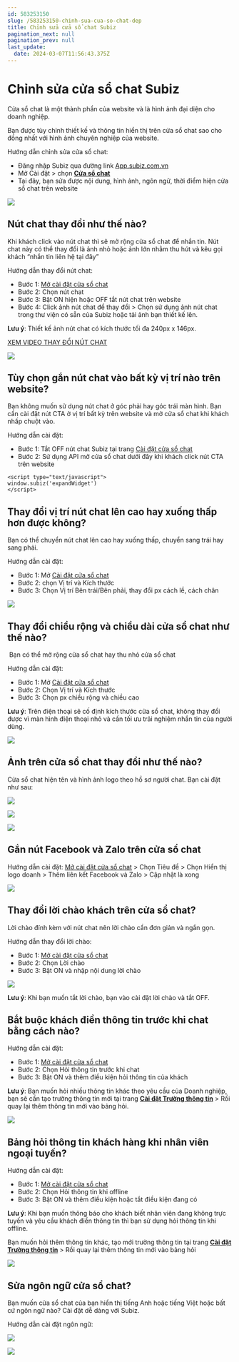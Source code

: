 ```yaml
---
id: 583253150
slug: /583253150-chinh-sua-cua-so-chat-dep
title: Chỉnh sửa cửa sổ chat Subiz
pagination_next: null
pagination_prev: null
last_update:
  date: 2024-03-07T11:56:43.375Z
---
```


# Chỉnh sửa cửa sổ chat Subiz




Cửa sổ chat là một thành phần của website và là hình ảnh đại diện cho doanh nghiệp.



Bạn được tùy chỉnh thiết kế và thông tin hiển thị trên cửa sổ chat sao cho đồng nhất với hình ảnh chuyên nghiệp của website.



Hướng dẫn chỉnh sửa cửa sổ chat: 

- Đăng nhập Subiz qua đường link [App.subiz.com.vn](http://app.subiz.com.vn)
- Mở Cài đặt > chọn **[Cửa sổ chat](https://app.subiz.com.vn/chatbox/design)**
- Tại đây, bạn sửa được nội dung, hình ảnh, ngôn ngữ, thời điểm hiện cửa sổ chat trên website




![](https://vcdn.subiz-cdn.com/file/1f57dd3242bc8bbf0ccd3a0c71772c8938c0fd900517fa0044cb4fdc07d00f1c_acpxkgumifuoofoosble)

## Nút chat thay đổi như thế nào?


Khi khách click vào nút chat thì sẽ mở rộng cửa sổ chat để nhắn tin. Nút chat này có thể thay đổi là ảnh nhỏ hoặc ảnh lớn nhằm thu hút và kêu gọi khách “nhắn tin liên hệ tại đây” 



Hướng dẫn thay đổi nút chat: 

- Bước 1: [Mở cài đặt cửa sổ chat ](https://app.subiz.com.vn/chatbox/design)
- Bước 2: Chọn nút chat
- Bước 3: Bật ON hiện hoặc OFF tắt nút chat trên website
- Bước 4: Click ảnh nút chat để thay đổi > Chọn sử dụng ảnh nút chat trong thư viện có sẵn của Subiz hoặc tải ảnh bạn thiết kế lên.



**Lưu ý**: Thiết kế ảnh nút chat có kích thước tối đa 240px x 146px. 



[XEM VIDEO THAY ĐỔI NÚT CHAT](https://www.youtube.com/watch?v=idX1Mcv-Y0c)




![](https://vcdn.subiz-cdn.com/file/8353408486fc487766b9e9ddec6e0133c274bd68d00de2252245f6e61f81a503_acpxkgumifuoofoosble)



## Tùy chọn gắn nút chat vào bất kỳ vị trí nào trên website?


Bạn không muốn sử dụng nút chat ở góc phải hay góc trái màn hình. Bạn cần cài đặt nút CTA ở vị trí bất kỳ trên website và mở cửa sổ chat khi khách nhấp chuột vào.



Hướng dẫn cài đặt:

- Bước 1: Tắt OFF nút chat Subiz tại trang [Cài đặt cửa sổ chat](https://app.subiz.com.vn/chatbox/design)
- Bước 2: Sử dụng API mở cửa sổ chat dưới đây khi khách click nút CTA trên website


```
<script type="text/javascript">
window.subiz('expandWidget')
</script>

```

## Thay đổi vị trí nút chat lên cao hay xuống thấp hơn được không?


Bạn có thể chuyển nút chat lên cao hay xuống thấp, chuyển sang trái hay sang phải.



Hướng dẫn cài đặt:

- Bước 1: Mở [Cài đặt cửa sổ chat](https://app.subiz.com.vn/chatbox/design)
- Bước 2: chọn Vị trí và Kích thước
- Bước 3: Chọn Vị trí Bên trái/Bên phải, thay đổi px cách lề, cách chân




![](https://vcdn.subiz-cdn.com/file/9cb39200b9facfa35a3ab5874435821175581a9d54d51bf7ccee73238d25266b_acpxkgumifuoofoosble)

## Thay đổi chiều rộng và chiều dài cửa sổ chat như thế nào?




 Bạn có thể mở rộng cửa sổ chat hay thu nhỏ cửa sổ chat



Hướng dẫn cài đặt:

- Bước 1: Mở [Cài đặt cửa sổ chat](https://app.subiz.com.vn/chatbox/design)
- Bước 2: Chọn Vị trí và Kích thước
- Bước 3: Chọn px chiều rộng và chiều cao



**Lưu ý**: Trên điện thoại sẽ cố định kích thước cửa sổ chat, không thay đổi được vì màn hình điện thoại nhỏ và cần tối ưu trải nghiệm nhắn tin của người dùng.


![](https://vcdn.subiz-cdn.com/file/9cb39200b9facfa35a3ab5874435821175581a9d54d51bf7ccee73238d25266b_acpxkgumifuoofoosble)



## Ảnh trên cửa sổ chat thay đổi như thế nào?


Cửa sổ chat hiện tên và hình ảnh logo theo hồ sơ người chat. Bạn cài đặt như sau:




![](https://vcdn.subiz-cdn.com/file/40bd68083df1ed83f52773339e7b52a401764b8c955fc2642b380960beb2ffeb_acpxkgumifuoofoosble)



![](https://vcdn.subiz-cdn.com/file/e75a9bb4b2704de20b4f7e405a254d1af99fa3fdf2317ef91b96f1c55251eae7_acpxkgumifuoofoosble)



![](https://vcdn.subiz-cdn.com/file/fef24f8d9e8ae9b249c46344dbc9856be9d0b938fb7fa97c7d48eb2a05146a98_acpxkgumifuoofoosble)

## Gắn nút Facebook và Zalo trên cửa sổ chat


Hướng dẫn cài đặt: [Mở cài đặt cửa sổ chat](https://app.subiz.com.vn/chatbox/design) > Chọn Tiêu đề > Chọn Hiển thị logo doanh > Thêm liên kết Facebook và Zalo > Cập nhật là xong




![](https://vcdn.subiz-cdn.com/file/037d1c96a564cf8beb286e4537b95e944f465b6baf5e2f163eef7cbbc43a78fa_acpxkgumifuoofoosble)

## Thay đổi lời chào khách trên cửa sổ chat?


Lời chào đính kèm với nút chat nên lời chào cần đơn giản và ngắn gọn.



Hướng dẫn thay đổi lời chào:

- Bước 1: [Mở cài đặt cửa sổ chat](https://app.subiz.com.vn/chatbox/design)
- Bước 2: Chọn Lời chào
- Bước 3: Bật ON và nhập nội dung lời chào






![](https://vcdn.subiz-cdn.com/file/27a1005e6b4ad668c5e31f717584878b76535aa351345369e9380cc220123b50_acpxkgumifuoofoosble)




**Lưu ý**: Khi bạn muốn tắt lời chào, bạn vào cài đặt lời chào và tắt OFF.
## Bắt buộc khách điền thông tin trước khi chat bằng cách nào?


Hướng dẫn cài đặt:

- Bước 1: [Mở cài đặt cửa sổ chat](https://app.subiz.com.vn/chatbox/design)
- Bước 2: Chọn Hỏi thông tin trước khi chat
- Bước 3: Bật ON và thêm điều kiện hỏi thông tin của khách



**Lưu ý**: Bạn muốn hỏi nhiều thông tin khác theo yêu cầu của Doanh nghiệp, bạn sẽ cần tạo trường thông tin mới tại trang **[Cài đặt Trường thông tin](https://app.subiz.com.vn/settings/user-attributes)** > Rồi quay lại thêm thông tin mới vào bảng hỏi.


![](https://vcdn.subiz-cdn.com/file/fe626a0072562179d6464abfafb5abe84c0d01ec8c620fbe3d16dd000dc72d01_acpxkgumifuoofoosble)





## Bảng hỏi thông tin khách hàng khi nhân viên ngoại tuyến?


Hướng dẫn cài đặt:

- Bước 1: [Mở cài đặt cửa sổ chat](https://app.subiz.com.vn/chatbox/design)
- Bước 2: Chọn Hỏi thông tin khi offline
- Bước 3: Bật ON và thêm điều kiện hoặc tắt điều kiện đang có



**Lưu ý**: Khi bạn muốn thông báo cho khách biết nhân viên đang không trực tuyến và yêu cầu khách điền thông tin thì bạn sử dụng hỏi thông tin khi offline. 

Bạn muốn hỏi thêm thông tin khác, tạo mới trường thông tin tại trang **[Cài đặt Trường thông tin](https://app.subiz.com.vn/settings/user-attributes)** > Rồi quay lại thêm thông tin mới vào bảng hỏi 




![](https://vcdn.subiz-cdn.com/file/857f2c5eb168dd591f160ebda0da17a1747307fca1884943f1e7e14059f9fd77_acpxkgumifuoofoosble)

## Sửa ngôn ngữ cửa sổ chat?


Bạn muốn cửa sổ chat của bạn hiển thị tiếng Anh hoặc tiếng Việt hoặc bất cứ ngôn ngữ nào? Cài đặt dễ dàng với Subiz.



Hướng dẫn cài đặt ngôn ngữ:


![](https://vcdn.subiz-cdn.com/file/4061792ced88e893444df69fb1c63741bda2df22294be429a0c4b6f15ab852c4_acpxkgumifuoofoosble)



![](https://vcdn.subiz-cdn.com/file/a7bf9cd6769d0146e0f01e052004a6cd341e1f35acddc990bbcb91fc24cbd2ea_acpxkgumifuoofoosble)